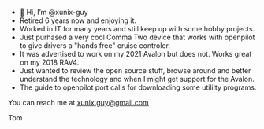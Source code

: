 - 👋 Hi, I’m @xunix-guy
-  Retired 6 years now and enjoying it.
-  Worked in IT for many years and still keep up with some hobby projects.
-  Just purhased a very cool Comma Two device that works with openpilot to give drivers a "hands free" cruise controler.
-  It was advertised to work on my 2021 Avalon but does not.  Works great on my 2018 RAV4.
-  Just wanted to review the open source stuff, browse around and better understand the technology and when I might get support for the Avalon.
-  The guide to openpilot port calls for downloading some utililty programs.

You can reach me at xunix.guy@gmail.com


Tom

<!---
xunix-guy/xunix-guy is a ✨ special ✨ repository because its `README.md` (this file) appears on your GitHub profile.
You can click the Preview link to take a look at your changes.
--->
